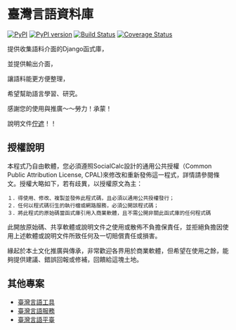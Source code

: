 # 臺灣言語資料庫

[![PyPI](https://img.shields.io/pypi/pyversions/tai5-uan5_gian5-gi2_tsu1-liau7-khoo3.svg)](https://github.com/sih4sing5hong5/tai5-uan5_gian5-gi2_tsu1-liau7-khoo3)
[![PyPI version](https://badge.fury.io/py/tai5_uan5_gian5_gi2_tsu1_liau7_khoo3.svg)](https://badge.fury.io/py/tai5-uan5_gian5-gi2_tsu1-liau7-khoo3)
[![Build Status](https://travis-ci.org/sih4sing5hong5/tai5-uan5_gian5-gi2_tsu1-liau7-khoo3.svg?branch=master)](https://travis-ci.org/sih4sing5hong5/tai5-uan5_gian5-gi2_tsu1-liau7-khoo3)
[![Coverage Status](https://coveralls.io/repos/sih4sing5hong5/tai5-uan5_gian5-gi2_tsu1-liau7-khoo3/badge.svg)](https://coveralls.io/r/sih4sing5hong5/tai5-uan5_gian5-gi2_tsu1-liau7-khoo3)

提供收集語料介面的Django函式庫，

並提供輸出介面，

讓語料能更方便整理，

希望幫助語言學習、研究。

感謝您的使用與推廣～～勞力！承蒙！

說明文件[佇遮](http://sih4sing5hong5.github.io/tai5-uan5_gian5-gi2_tsu1-liau7-khoo3)！！


## 授權說明
本程式乃自由軟體，您必須遵照SocialCalc設計的通用公共授權（Common Public Attribution License, CPAL)來修改和重新發佈這一程式，詳情請參閱條文。授權大略如下，若有歧異，以授權原文為主：

	１．得使用、修改、複製並發佈此程式碼，且必須以通用公共授權發行；
	２．任何以程式碼衍生的執行檔或網路服務，必須公開該程式碼；
	３．將此程式的原始碼當函式庫引用入商業軟體，且不需公開非關此函式庫的任何程式碼

此開放原始碼、共享軟體或說明文件之使用或散佈不負擔保責任，並拒絕負擔因使用上述軟體或說明文件所致任何及一切賠償責任或損害。

緣起於本土文化推廣與傳承，非常歡迎各界用於商業軟體，但希望在使用之餘，能夠提供建議、錯誤回報或修補，回饋給這塊土地。


## 其他專案
* [臺灣言語工具](https://github.com/sih4sing5hong5/tai5-uan5_gian5-gi2_kang1-ku7)
* [臺灣言語服務](https://github.com/sih4sing5hong5/tai5-uan5_gian5-gi2_hok8-bu7)
* [臺灣言語平臺](https://github.com/sih4sing5hong5/tai5-uan5_gian5-gi2_phing5-thai5)
